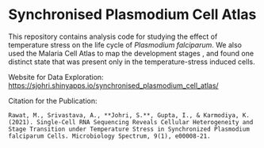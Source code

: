 # Synchronised Plasmodium Cell Atlas

This repository contains analysis code for studying the effect of temperature stress on the life cycle of *Plasmodium falciparum*. We also used the Malaria Cell Atlas to map the development stages , and found one distinct state that was present only in the temperature-stress induced cells. 

Website for Data Exploration: https://sjohri.shinyapps.io/synchronised_plasmodium_cell_atlas/

Citation for the Publication: 
```
Rawat, M., Srivastava, A., **Johri, S.**, Gupta, I., & Karmodiya, K. (2021). Single-Cell RNA Sequencing Reveals Cellular Heterogeneity and Stage Transition under Temperature Stress in Synchronized Plasmodium falciparum Cells. Microbiology Spectrum, 9(1), e00008-21.
```



